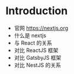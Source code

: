 # Introduction

- 官网 https://nextjs.org
- 什么是 nextjs
- 与 React 的关系
- 对比 ReactJS 框架
- 对比 GatsbyJS 框架
- 对比 NestJS 的关系

